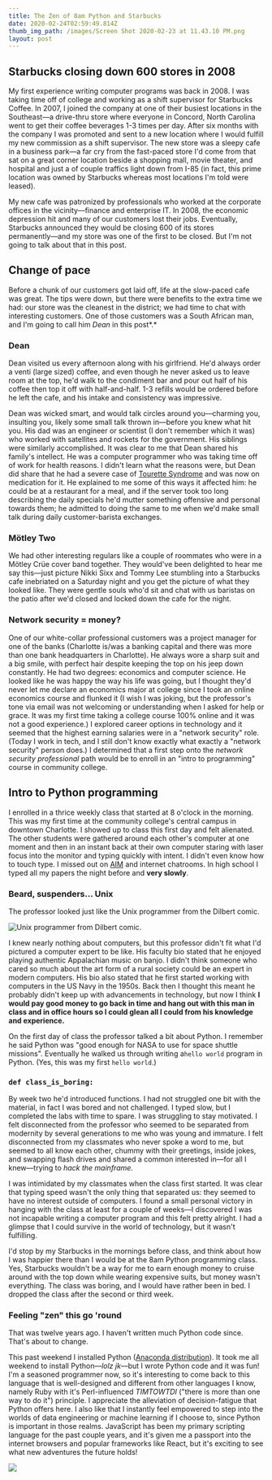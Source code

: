 ```yaml
---
title: The Zen of 8am Python and Starbucks
date: 2020-02-24T02:59:49.814Z
thumb_img_path: /images/Screen Shot 2020-02-23 at 11.43.10 PM.png
layout: post
---
```

## Starbucks closing down 600 stores in 2008

My first experience writing computer programs was back in 2008. I was taking time off of college and working as a shift supervisor for Starbucks Coffee. In 2007, I joined the company at one of their busiest locations in the Southeast––a drive-thru store where everyone in Concord, North Carolina went to get their coffee beverages 1-3 times per day. After six months with the company I was promoted and sent to a new location where I would fulfill my new commission as a shift supervisor. The new store was a sleepy cafe in a business park––a far cry from the fast-paced store I'd come from that sat on a great corner location beside a shopping mall, movie theater, and hospital and just a of couple traffics light down from I-85 (in fact, this prime location was owned by Starbucks whereas most locations I'm told were leased).

My new cafe was patronized by professionals who worked at the corporate offices in the vicinity––finance and enterprise IT. In 2008, the economic depression hit and many of our customers lost their jobs. Eventually, Starbucks announced they would be closing 600 of its stores permanently––and my store was one of the first to be closed. But I'm not going to talk about that in this post. 

## Change of pace

Before a chunk of our customers got laid off, life at the slow-paced cafe was great. The tips were down, but there were benefits to the extra time we had: our store was the cleanest in the district; we had time to chat with interesting customers. One of those customers was a South African man, and I'm going to call him *Dean* in this post*.* 

### Dean

Dean visited us every afternoon along with his girlfriend. He'd always order a venti (large sized) coffee, and even though he never asked us to leave room at the top, he'd walk to the condiment bar and pour out half of his coffee then top it off with half-and-half. 1-3 refills would be ordered before he left the cafe, and his intake and consistency was impressive.

Dean was wicked smart, and would talk circles around you––charming you, insulting you, likely some small talk thrown in––before you knew what hit you. His dad was an engineer or scientist (I don't remember which it was) who worked with satellites and rockets for the government. His siblings were similarly accomplished. It was clear to me that Dean shared his family's intellect. He was a computer programmer who was taking time off of work for health reasons. I didn't learn what the reasons were, but Dean did share that he had a severe case of [Tourette Syndrome](https://en.wikipedia.org/wiki/Tourette_syndrome) and was now on medication for it. He explained to me some of this ways it affected him: he could be at a restaurant for a meal, and if the server took too long describing the daily specials he'd mutter something offensive and personal towards them; he admitted to doing the same to me when we'd make small talk during daily customer-barista exchanges. 

### Mötley Two

We had other interesting regulars like a couple of roommates who were in a Mötley Crüe cover band together. They would've been delighted to hear me say this––just picture Nikki Sixx and Tommy Lee stumbling into a Starbucks cafe inebriated on a Saturday night and you get the picture of what they looked like. They were gentle souls who'd sit and chat with us baristas on the patio after we'd closed and locked down the cafe for the night.

### Network security = money?

One of our white-collar professional customers was a project manager for one of the banks (Charlotte is/was a banking capital and there was more than one bank headquarters in Charlotte). He always wore a sharp suit and a big smile, with perfect hair despite keeping the top on his jeep down constantly. He had two degrees: economics and computer science. He looked like he was happy the way his life was going, but I thought they'd never let me declare an economics major at college since I took an online economics course and flunked it (I wish I was joking, but the professor's tone via email was not welcoming or understanding when I asked for help or grace. It was my first time taking a college course 100% online and it was not a good experience.) I explored career options in technology and it seemed that the highest earning salaries were in a "network security" role. (Today I work in tech, and I still don't know exactly what exactly a "network security" person does.) I determined that a first step onto the *network security professional* path would be to enroll in an "intro to programming" course in community college. 

## Intro to Python programming

I enrolled in a thrice weekly class that started at 8 o'clock in the morning. This was my first time at the community college's central campus in downtown Charlotte. I showed up to class this first day and felt alienated. The other students were gathered around each other's computer at one moment and then in an instant back at their own computer staring with laser focus into the monitor and typing quickly with intent. I didn't even know how to touch type. I missed out on [AIM](https://en.wikipedia.org/wiki/AIM_(software)) and internet chatrooms. In high school I typed all my papers the night before and **very slowly**.

### Beard, suspenders... Unix

The professor looked just like the Unix programmer from the Dilbert comic.

![Unix programmer from Dilbert comic.](/images/unixwizard.gif "My professor looked like the Unix programmer from the Dilber comic.")

I knew nearly nothing about computers, but this professor didn't fit what I'd pictured a computer expert to be like. His faculty bio stated that he enjoyed playing authentic Appalachian music on banjo. I didn't think someone who cared so much about the art form of a rural society could be an expert in modern computers. His bio also stated that he first started working with computers in the US Navy in the 1950s. Back then I thought this meant he probably didn't keep up with advancements in technology, but now I think **I would pay good money to go back in time and hang out with this man in class and in office hours so I could glean all I could from his knowledge and experience.**

On the first day of class the professor talked a bit about Python. I remember he said Python was "good enough for NASA to use for space shuttle missions". Eventually he walked us through writing a`hello world` program in Python. (Yes, this was my first `hello world`.)

### `def class_is_boring:`

By week two he'd introduced functions. I had not struggled one bit with the material, in fact I was bored and not challenged. I typed slow, but I completed the labs with time to spare. I was struggling to stay motivated. I felt disconnected from the professor who seemed to be separated from modernity by several generations to me who was young and immature. I felt disconnected from my classmates who never spoke a word to me, but seemed to all know each other, chummy with their greetings, inside jokes, and swapping flash drives and shared a common interested in––for all I knew––trying to *hack the mainframe.* 

I was intimidated by my classmates when the class first started. It was clear that typing speed wasn't the only thing that separated us: they seemed to have no interest outside of computers. I found a small personal victory in hanging with the class at least for a couple of weeks––I discovered I was not incapable writing a computer program and this felt pretty alright. I had a glimpse that I could survive in the world of technology, but it wasn't fulfilling.

I'd stop by my Starbucks in the mornings before class, and think about how I was happier there than I would be at the 8am Python programming class. Yes, Starbucks wouldn't be a way for me to earn enough money to cruise around with the top down while wearing expensive suits, but money wasn't everything. The class was boring, and I would have rather been in bed. I dropped the class after the second or third week. 

### Feeling "zen" this go 'round

That was twelve years ago. I haven't written much Python code since. That's about to change.

This past weekend I installed Python ([Anaconda distribution](https://en.wikipedia.org/wiki/Anaconda_(Python_distribution))). It took me all weekend to install Python––*lolz jk*––but I wrote Python code and it was fun! I'm a seasoned programmer now, so it's interesting to come back to this language that is well-designed and different from other languages I know, namely Ruby with it's Perl-influenced *TIMTOWTDI* ("there is more than one way to do it") principle. I appreciate the alleviation of decision-fatigue that Python offers here. I also like that I instantly feel empowered to step into the worlds of data engineering or machine learning if I choose to, since Python is important in those realms. JavaScript has been my primary scripting language for the past couple years, and it's given me a passport into the internet browsers and popular frameworks like React, but it's exciting to see what new adventures the future holds!

![](/images/zenpython.png)
